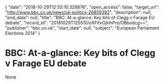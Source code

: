 {
  "date": "2018-10-29T12:55:10.328876", 
  "open_access": false, 
  "target_url": "http://www.bbc.co.uk/news/uk-politics-26859392", 
  "description": null, 
  "end_date": null, 
  "title": "BBC:  At-a-glance: Key bits of Clegg v Farage EU debate", 
  "record_id": "20181029T125510/oXFltvOjklhPrs/OBbodcg==", 
  "publisher": "bbc.co.uk", 
  "start_date": null, 
  "subject": "European Parliament Elections 2014"
}

# BBC:  At-a-glance: Key bits of Clegg v Farage EU debate

None
